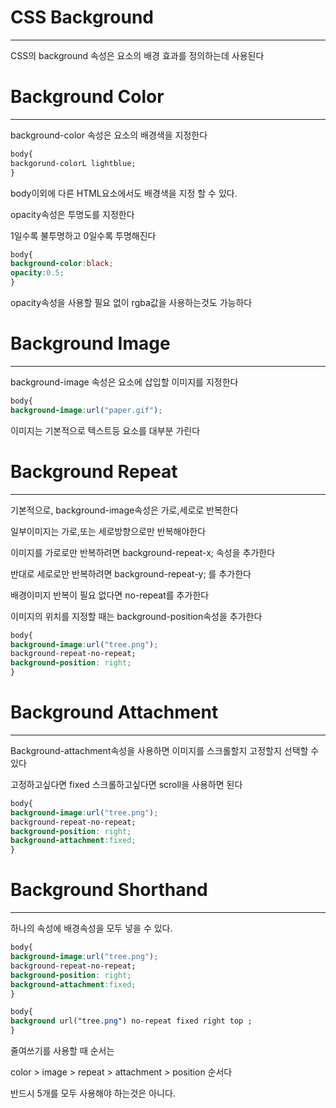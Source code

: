 # CSS Background
------------------
CSS의 background 속성은 요소의 배경 효과를 정의하는데 사용된다 

# Background Color
------------------

background-color  속성은 요소의 배경색을 지정한다

```CSS
body{
backgorund-colorL lightblue;
}
```

body이외에 다른 HTML요소에서도 배경색을 지정 할 수 있다.

opacity속성은 투명도를 지정한다

1일수록 불투명하고 0일수록 투명해진다

```CSS
body{
background-color:black;
opacity:0.5;
}
```

opacity속성을 사용할 필요 없이 rgba값을 사용하는것도 가능하다

# Background Image
-------------------
background-image 속성은 요소에 삽입할 이미지를 지정한다

```CSS
body{
background-image:url("paper.gif");
```

이미지는 기본적으로 텍스트등 요소를 대부분 가린다

# Background Repeat
-------------------
기본적으로, background-image속성은 가로,세로로 반복한다

일부이미지는 가로,또는 세로방향으로만 반복해야한다

이미지를 가로로만 반복하려면 background-repeat-x; 속성을 추가한다

반대로 세로로만 반복하려면 background-repeat-y; 를 추가한다

배경이미지 반복이 필요 없다면 no-repeat를 추가한다

이미지의 위치를 지정할 때는 background-position속성을 추가한다

```CSS
body{
background-image:url("tree.png");
background-repeat-no-repeat;
background-position: right;
}
```
# Background Attachment
---------------------
Background-attachment속성을 사용하면 이미지를 스크롤할지 고정할지 선택할 수 있다

고정하고싶다면 fixed 스크롤하고싶다면 scroll을 사용하면 된다

```CSS
body{
background-image:url("tree.png");
background-repeat-no-repeat;
background-position: right;
background-attachment:fixed;
}
```

# Background Shorthand
-------------------
하나의 속성에 배경속성을 모두 넣을 수 있다.

```CSS
body{
background-image:url("tree.png");
background-repeat-no-repeat;
background-position: right;
background-attachment:fixed;
}
```

```CSS
body{
background url("tree.png") no-repeat fixed right top ;
}
```

줄여쓰기를 사용할 때 순서는

color > image > repeat > attachment > position 순서다

반드시 5개를 모두 사용해야 하는것은 아니다.
